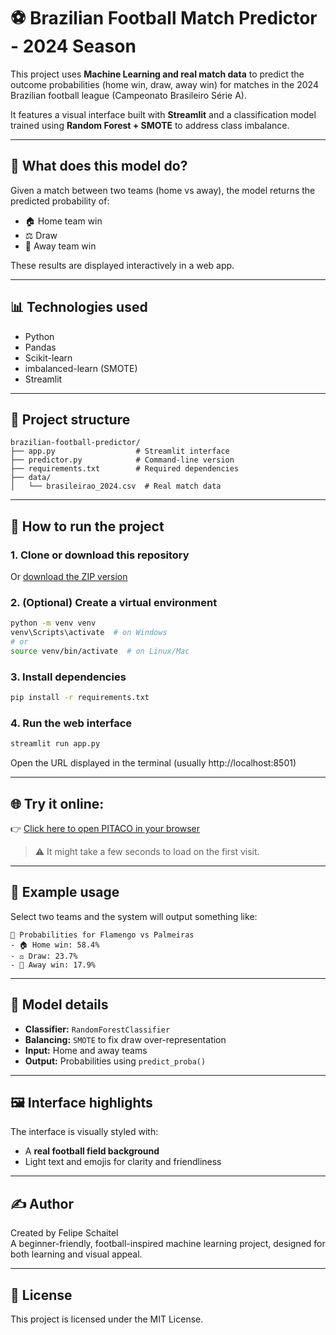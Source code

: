# ⚽ Brazilian Football Match Predictor - 2024 Season

This project uses **Machine Learning and real match data** to predict the outcome probabilities (home win, draw, away win) for matches in the 2024 Brazilian football league (Campeonato Brasileiro Série A).

It features a visual interface built with **Streamlit** and a classification model trained using **Random Forest + SMOTE** to address class imbalance.

---

## 🧠 What does this model do?

Given a match between two teams (home vs away), the model returns the predicted probability of:

- 🏠 Home team win  
- ⚖️ Draw  
- 🚗 Away team win  

These results are displayed interactively in a web app.

---

## 📊 Technologies used

- Python
- Pandas
- Scikit-learn
- imbalanced-learn (SMOTE)
- Streamlit

---

## 📁 Project structure

```
brazilian-football-predictor/
├── app.py                  # Streamlit interface
├── predictor.py            # Command-line version
├── requirements.txt        # Required dependencies
├── data/
│   └── brasileirao_2024.csv  # Real match data
```

---

## 🚀 How to run the project

### 1. Clone or download this repository

Or [download the ZIP version](https://github.com/fschaitel/pitaco/archive/refs/heads/main.zip)

### 2. (Optional) Create a virtual environment

```bash
python -m venv venv
venv\Scripts\activate  # on Windows
# or
source venv/bin/activate  # on Linux/Mac
```

### 3. Install dependencies

```bash
pip install -r requirements.txt
```

### 4. Run the web interface

```bash
streamlit run app.py
```

Open the URL displayed in the terminal (usually http://localhost:8501)

---

## 🌐 Try it online:

👉 [Click here to open PITACO in your browser](https://your-app.streamlit.app)

> ⚠️ It might take a few seconds to load on the first visit.

---

## 🎯 Example usage

Select two teams and the system will output something like:

```
🎯 Probabilities for Flamengo vs Palmeiras
- 🏠 Home win: 58.4%
- ⚖️ Draw: 23.7%
- 🚗 Away win: 17.9%
```

---

## 🧪 Model details

- **Classifier:** `RandomForestClassifier`
- **Balancing:** `SMOTE` to fix draw over-representation
- **Input:** Home and away teams
- **Output:** Probabilities using `predict_proba()`

---

## 🖼️ Interface highlights

The interface is visually styled with:
- A **real football field background**
- Light text and emojis for clarity and friendliness

---

## ✍️ Author

Created by Felipe Schaitel  
A beginner-friendly, football-inspired machine learning project, designed for both learning and visual appeal.

---

## 📌 License

This project is licensed under the MIT License.
